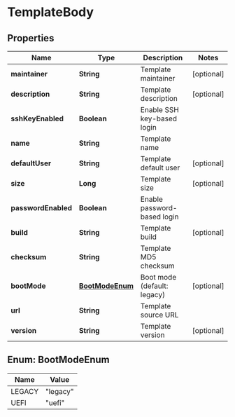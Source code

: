 # TemplateBody

## Properties
Name | Type | Description | Notes
------------ | ------------- | ------------- | -------------
**maintainer** | **String** | Template maintainer |  [optional]
**description** | **String** | Template description |  [optional]
**sshKeyEnabled** | **Boolean** | Enable SSH key-based login | 
**name** | **String** | Template name | 
**defaultUser** | **String** | Template default user |  [optional]
**size** | **Long** | Template size |  [optional]
**passwordEnabled** | **Boolean** | Enable password-based login | 
**build** | **String** | Template build |  [optional]
**checksum** | **String** | Template MD5 checksum | 
**bootMode** | [**BootModeEnum**](#BootModeEnum) | Boot mode (default: legacy) |  [optional]
**url** | **String** | Template source URL | 
**version** | **String** | Template version |  [optional]

<a name="BootModeEnum"></a>
## Enum: BootModeEnum
Name | Value
---- | -----
LEGACY | &quot;legacy&quot;
UEFI | &quot;uefi&quot;
